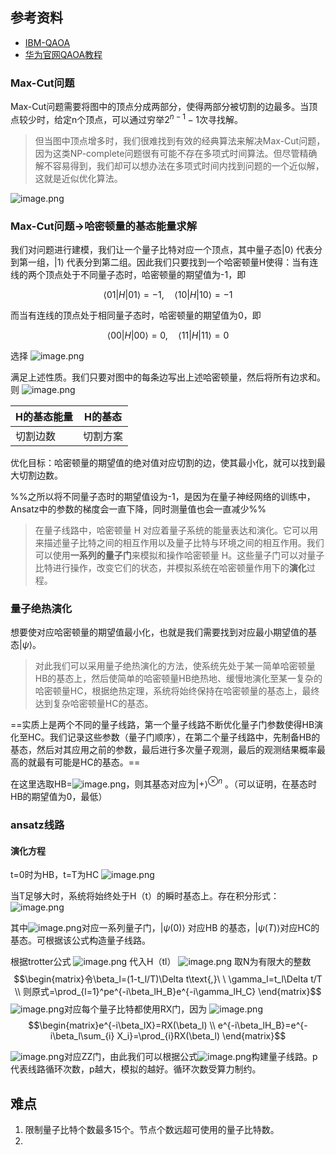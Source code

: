 ---
---

## 参考资料
+ [IBM-QAOA](https://learn.qiskit.org/course/ch-applications/solving-combinatorial-optimization-problems-using-qaoa)
+ [华为官网QAOA教程](https://www.mindspore.cn/mindquantum/docs/zh-CN/master/quantum_approximate_optimization_algorithm.html)



### Max-Cut问题

Max-Cut问题需要将图中的顶点分成两部分，使得两部分被切割的边最多。当顶点较少时，给定n个顶点，可以通过穷举$2^{n-1}-1$次寻找解。

>但当图中顶点增多时，我们很难找到有效的经典算法来解决Max-Cut问题，因为这类NP-complete问题很有可能不存在多项式时间算法。但尽管精确解不容易得到，我们却可以想办法在多项式时间内找到问题的一个近似解，这就是近似优化算法。

![image.png](https://cdn.jsdelivr.net/gh/Thomas333333/MyPostImage/Images/20230708170808.png)

### Max-Cut问题$\longrightarrow$哈密顿量的基态能量求解

我们对问题进行建模，我们让一个量子比特对应一个顶点，其中量子态$|0\rangle$ 代表分到第一组，$|1\rangle$ 代表分到第二组。因此我们只要找到一个哈密顿量H使得：当有连线的两个顶点处于不同量子态时，哈密顿量的期望值为-1，即

$$\langle01|H|01\rangle=-1,\quad\langle10|H|10\rangle=-1$$

而当有连线的顶点处于相同量子态时，哈密顿量的期望值为0，即

$$\langle00|H|00\rangle=0,\quad\langle11|H|11\rangle=0$$

选择
![image.png](https://cdn.jsdelivr.net/gh/Thomas333333/MyPostImage/Images/20230708191130.png)

满足上述性质。我们只要对图中的每条边写出上述哈密顿量，然后将所有边求和。则
![image.png](https://cdn.jsdelivr.net/gh/Thomas333333/MyPostImage/Images/20230708191202.png)


| H的基态能量 | H的基态  |
| ----------- | -------- |
| 切割边数    | 切割方案 | 


优化目标：哈密顿量的期望值的绝对值对应切割的边，使其最小化，就可以找到最大切割边数。

%%之所以将不同量子态时的期望值设为-1，是因为在量子神经网络的训练中，Ansatz中的参数的梯度会一直下降，同时测量值也会一直减少%%

> 在量子线路中，哈密顿量 H 对应着量子系统的能量表达和演化。它可以用来描述量子比特之间的相互作用以及量子比特与环境之间的相互作用。我们可以使用**一系列的量子门**来模拟和操作哈密顿量 H。这些量子门可以对量子比特进行操作，改变它们的状态，并模拟系统在哈密顿量作用下的**演化**过程。


### 量子绝热演化

想要使对应哈密顿量的期望值最小化，也就是我们需要找到对应最小期望值的基态$|\psi \rangle$。

>对此我们可以采用量子绝热演化的方法，使系统先处于某一简单哈密顿量HB的基态上，然后使简单的哈密顿量HB绝热地、缓慢地演化至某一复杂的哈密顿量HC，根据绝热定理，系统将始终保持在哈密顿量的基态上，最终达到复杂哈密顿量HC的基态。

==实质上是两个不同的量子线路，第一个量子线路不断优化量子门参数使得HB演化至HC。我们记录这些参数（量子门顺序），在第二个量子线路中，先制备HB的基态，然后对其应用之前的参数，最后进行多次量子观测，最后的观测结果概率最高的就最有可能是HC的基态。==

在这里选取HB=![image.png](https://cdn.jsdelivr.net/gh/Thomas333333/MyPostImage/Images/20230708190752.png)，则其基态对应为$|+\rangle ^{\otimes n}$ 。（可以证明，在基态时HB的期望值为0，最低）

### ansatz线路
#### 演化方程
t=0时为HB，t=T为HC
![image.png](https://cdn.jsdelivr.net/gh/Thomas333333/MyPostImage/Images/20230708204249.png)

当T足够大时，系统将始终处于H（t）的瞬时基态上。存在积分形式：
![image.png](https://cdn.jsdelivr.net/gh/Thomas333333/MyPostImage/Images/20230708204523.png)

其中![image.png](https://cdn.jsdelivr.net/gh/Thomas333333/MyPostImage/Images/20230708204602.png)对应一系列量子门，$|\psi (0)\rangle$ 对应HB
的基态，$|\psi (T)\rangle$对应HC的基态。可根据该公式构造量子线路。

根据trotter公式
![image.png](https://cdn.jsdelivr.net/gh/Thomas333333/MyPostImage/Images/20230708204739.png)
代入H（tl）
![image.png](https://cdn.jsdelivr.net/gh/Thomas333333/MyPostImage/Images/20230708204854.png)
取N为有限大的整数
$$\begin{matrix}令\beta_l=(1-t_l/T)\Delta t\text{,}\ \ \gamma_l=t_l\Delta t/T
 \\
则原式=\prod_{l=1}^pe^{-i\beta_lH_B}e^{-i\gamma_lH_C}
\end{matrix}$$
![image.png](https://cdn.jsdelivr.net/gh/Thomas333333/MyPostImage/Images/20230708205404.png)对应每个量子比特都使用RX门，因为
![image.png](https://cdn.jsdelivr.net/gh/Thomas333333/MyPostImage/Images/20230708210059.png)
$$\begin{matrix}e^{-i\beta_lX}=RX(\beta_l)
 \\
e^{-i\beta_lH_B}=e^{-i\beta_l\sum_{i} X_i}=\prod_{i}RX(\beta_l) 
\end{matrix}$$


![image.png](https://cdn.jsdelivr.net/gh/Thomas333333/MyPostImage/Images/20230708205507.png)对应ZZ门，由此我们可以根据公式![image.png](https://cdn.jsdelivr.net/gh/Thomas333333/MyPostImage/Images/20230708210909.png)构建量子线路。p代表线路循环次数，p越大，模拟的越好。循环次数受算力制约。





## 难点
1. 限制量子比特个数最多15个。节点个数远超可使用的量子比特数。
2. 